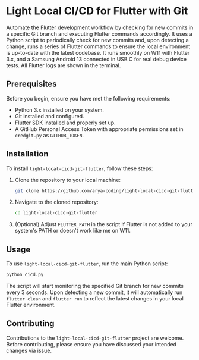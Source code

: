 
# Light Local CI/CD for Flutter with Git


Automate the Flutter development workflow by checking for new commits in a specific Git branch and executing Flutter commands accordingly. It uses a Python script to periodically check for new commits and, upon detecting a change, runs a series of Flutter commands to ensure the local environment is up-to-date with the latest codebase. It runs smoothly on W11 with Flutter 3.x, and a Samsung Android 13 connected in USB C for real debug device tests. All Flutter logs are shown in the terminal. 

## Prerequisites
Before you begin, ensure you have met the following requirements:
- Python 3.x installed on your system.
- Git installed and configured.
- Flutter SDK installed and properly set up.
- A GitHub Personal Access Token with appropriate permissions set in `credgit.py` as `GITHUB_TOKEN`.

## Installation
To install `light-local-cicd-git-flutter`, follow these steps:
1. Clone the repository to your local machine:
   ```bash
   git clone https://github.com/arya-coding/light-local-cicd-git-flutter.git
   ```
2. Navigate to the cloned repository:
   ```bash
   cd light-local-cicd-git-flutter
   ```
3. (Optional) Adjust `FLUTTER_PATH` in the script if Flutter is not added to your system's PATH or doesn't work like me on W11.

## Usage
To use `light-local-cicd-git-flutter`, run the main Python script:
```bash
python cicd.py
```
The script will start monitoring the specified Git branch for new commits every 3 seconds. Upon detecting a new commit, it will automatically run `flutter clean` and `flutter run` to reflect the latest changes in your local Flutter environment.

## Contributing
Contributions to the `light-local-cicd-git-flutter` project are welcome. Before contributing, please ensure you have discussed your intended changes via issue.

